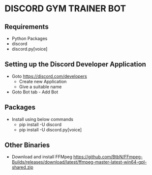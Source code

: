 # DISCORD GYM TRAINER BOT

## Requirements

- Python Packages
- discord
- discord.py[voice]

## Setting up the Discord Developer Application

- Goto <https://discord.com/developers>
  - Create new Application
  - Give a suitable name
- Goto Bot tab - Add Bot

## Packages

- Install using below commands
  - pip install -U discord
  - pip install -U discord.py[voice]

## Other Binaries

- Download and install FFMpeg <https://github.com/BtbN/FFmpeg-Builds/releases/download/latest/ffmpeg-master-latest-win64-gpl-shared.zip>
